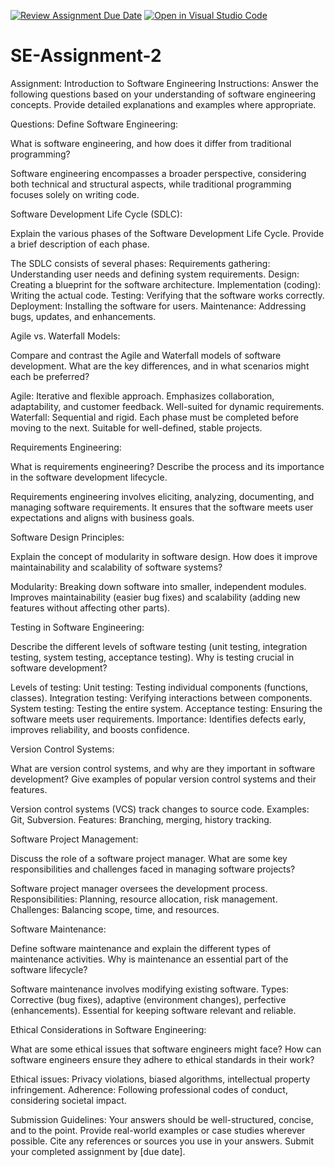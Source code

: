 [![Review Assignment Due Date](https://classroom.github.com/assets/deadline-readme-button-24ddc0f5d75046c5622901739e7c5dd533143b0c8e959d652212380cedb1ea36.svg)](https://classroom.github.com/a/-ucQIGTc)
[![Open in Visual Studio Code](https://classroom.github.com/assets/open-in-vscode-718a45dd9cf7e7f842a935f5ebbe5719a5e09af4491e668f4dbf3b35d5cca122.svg)](https://classroom.github.com/online_ide?assignment_repo_id=15225103&assignment_repo_type=AssignmentRepo)
# SE-Assignment-2
Assignment: Introduction to Software Engineering
Instructions:
Answer the following questions based on your understanding of software engineering concepts. Provide detailed explanations and examples where appropriate.

Questions:
Define Software Engineering:

What is software engineering, and how does it differ from traditional programming?

Software engineering encompasses a broader perspective, considering both technical and structural aspects, while traditional programming focuses solely on writing code.

Software Development Life Cycle (SDLC):

Explain the various phases of the Software Development Life Cycle. Provide a brief description of each phase.

The SDLC consists of several phases:
Requirements gathering: Understanding user needs and defining system requirements.
Design: Creating a blueprint for the software architecture.
Implementation (coding): Writing the actual code.
Testing: Verifying that the software works correctly.
Deployment: Installing the software for users.
Maintenance: Addressing bugs, updates, and enhancements.

Agile vs. Waterfall Models:

Compare and contrast the Agile and Waterfall models of software development. What are the key differences, and in what scenarios might each be preferred?

Agile:
Iterative and flexible approach.
Emphasizes collaboration, adaptability, and customer feedback.
Well-suited for dynamic requirements.
Waterfall:
Sequential and rigid.
Each phase must be completed before moving to the next.
Suitable for well-defined, stable projects.

Requirements Engineering:

What is requirements engineering? Describe the process and its importance in the software development lifecycle.

Requirements engineering involves eliciting, analyzing, documenting, and managing software requirements.
It ensures that the software meets user expectations and aligns with business goals.

Software Design Principles:

Explain the concept of modularity in software design. How does it improve maintainability and scalability of software systems?

Modularity:
Breaking down software into smaller, independent modules.
Improves maintainability (easier bug fixes) and scalability (adding new features without affecting other parts).

Testing in Software Engineering:

Describe the different levels of software testing (unit testing, integration testing, system testing, acceptance testing). Why is testing crucial in software development?

Levels of testing:
Unit testing: Testing individual components (functions, classes).
Integration testing: Verifying interactions between components.
System testing: Testing the entire system.
Acceptance testing: Ensuring the software meets user requirements.
Importance: Identifies defects early, improves reliability, and boosts confidence.

Version Control Systems:

What are version control systems, and why are they important in software development? Give examples of popular version control systems and their features.

Version control systems (VCS) track changes to source code.
Examples: Git, Subversion.
Features: Branching, merging, history tracking.

Software Project Management:

Discuss the role of a software project manager. What are some key responsibilities and challenges faced in managing software projects?

Software project manager oversees the development process.
Responsibilities: Planning, resource allocation, risk management.
Challenges: Balancing scope, time, and resources.

Software Maintenance:

Define software maintenance and explain the different types of maintenance activities. Why is maintenance an essential part of the software lifecycle?

Software maintenance involves modifying existing software.
Types: Corrective (bug fixes), adaptive (environment changes), perfective (enhancements).
Essential for keeping software relevant and reliable.

Ethical Considerations in Software Engineering:

What are some ethical issues that software engineers might face? How can software engineers ensure they adhere to ethical standards in their work?

Ethical issues: Privacy violations, biased algorithms, intellectual property infringement.
Adherence: Following professional codes of conduct, considering societal impact.

Submission Guidelines:
Your answers should be well-structured, concise, and to the point.
Provide real-world examples or case studies wherever possible.
Cite any references or sources you use in your answers.
Submit your completed assignment by [due date].

